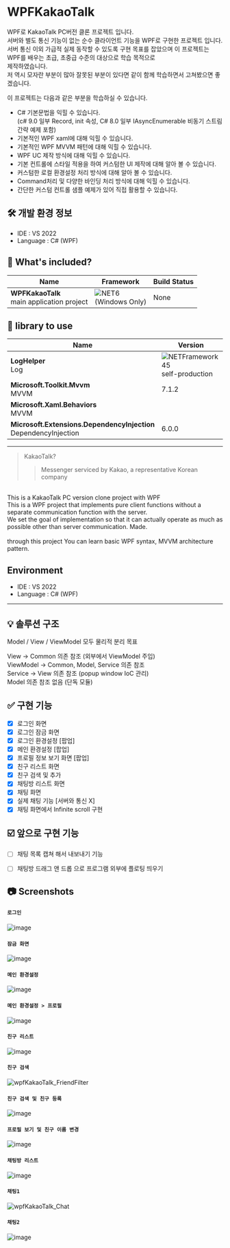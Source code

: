 # WPFKakaoTalk

WPF로 KakaoTalk PC버전 클론 프로젝트 입니다. <br/>
서버와 별도 통신 기능이 없는 순수 클라이언트 기능을 WPF로 구현한 프로젝트 입니다. <br/>
서버 통신 이외 가급적 실제 동작할 수 있도록 구현 목표를 잡았으며 이 프로젝트는 WPF를 배우는 초급, 초중급 수준의 대상으로 학습 목적으로 <br/>
제작하였습니다. <br/>
저 역시 모자란 부분이 많아 잘못된 부분이 있다면 같이 함께 학습하면서 고쳐봤으면 좋겠습니다.

이 프로젝트는 다음과 같은 부분을 학습하실 수 있습니다.<br/>
- C# 기본문법을 익힐 수 있습니다.<br/>
(c# 9.0 일부 Record,  init 속성, C# 8.0 일부 IAsyncEnumerable 비동기 스트림 간략 예제 포함)
- 기본적인 WPF xaml에 대해 익힐 수 있습니다.
- 기본적인 WPF MVVM 패턴에 대해 익힐 수 있습니다.
- WPF UC 제작 방식에 대해 익힐 수 있습니다.
- 기본 컨트롤에 스타일 적용을 하여 커스텀한 UI 제작에 대해 알아 볼 수 있습니다.
- 커스텀한 로컬 환경설정 처리 방식에 대해 알아 볼 수 있습니다.
- Command처리 및 다양한 바인딩 처리 방식에 대해 익힐 수 있습니다.
- 간단한 커스텀 컨트롤 샘플 예제가 있어 직접 활용할 수 있습니다.

🛠️ 개발 환경 정보
-

- IDE : VS 2022
- Language : C# (WPF)

📁 What's included?
-

| Name| Framework | Build Status |
| --- | --- | --- | 
| **WPFKakaoTalk**<br />main application project | ![NET6](https://img.shields.io/badge/.NET-6.0-red)<br/>(Windows Only) | None


📕 library to use
-

| Name | Version |
| --- | --- |
| **LogHelper**<br/>Log | ![NETFramework45](https://img.shields.io/badge/.NET%20Framework-4.5-orange)<br/>self-production
| **Microsoft.Toolkit.Mvvm**<br/>MVVM | 7.1.2 |
| **Microsoft.Xaml.Behaviors**<br/>MVVM |  |
| **Microsoft.Extensions.DependencyInjection**<br />DependencyInjection | 6.0.0 |


***

> KakaoTalk?
>> Messenger serviced by Kakao, a representative Korean company

<br/>
This is a KakaoTalk PC version clone project with WPF<br/>
This is a WPF project that implements pure client functions without a separate communication function with the server.<br/>
We set the goal of implementation so that it can actually operate as much as possible other than server communication.
Made.
<br/><br/>
through this project
You can learn basic WPF syntax, MVVM architecture pattern.

Environment
-

- IDE : VS 2022
- Language : C# (WPF)

***


💡 솔루션 구조
-

Model / View / ViewModel 모두 물리적 분리 목표


View -> Common 의존 참조 (외부에서 ViewModel 주입)<br/>
ViewModel -> Common, Model, Service 의존 참조<br/>
Service -> View 의존 참조 (popup window IoC 관리) <br/>
Model 의존 참조 없음 (단독 모듈)

✅ 구현 기능
-

- [x] 로그인 화면
- [x] 로그인 잠금 화면
- [x] 로그인 환경설정 [팝업]
- [x] 메인 환경설정 [팝업]
- [x] 프로필 정보 보기 화면 [팝업]
- [x] 친구 리스트 화면
- [x] 친구 검색 및 추가
- [x] 채팅방 리스트 화면
- [x] 채팅 화면
- [x] 실제 채팅 기능 [서버와 통신 X]
- [x] 채팅 화면에서 Infinite scroll 구현

☑️ 앞으로 구현 기능
-

- [ ] 채팅 목록 캡쳐 해서 내보내기 기능
- [ ] 채팅방 드래그 앤 드롭 으로 프로그램 외부에 플로팅 띄우기


📷 Screenshots
-

#### `로그인`
![image](https://user-images.githubusercontent.com/13028129/168229017-63e40d38-4b87-45bc-b040-fea457932bef.png)


#### `잠금 화면`
![image](https://user-images.githubusercontent.com/13028129/168453264-f05b781f-b9ce-49da-a4ea-0f9fca887631.png)


#### `메인 환경설정`
![image](https://user-images.githubusercontent.com/13028129/168229251-a6136f83-1388-40b7-bc8b-fbb3b5be3c78.png)


#### `메인 환경설정 > 프로필`
![image](https://user-images.githubusercontent.com/13028129/168229303-30a339a1-49ee-4ef6-8dba-d1d532ad23fb.png)


#### `친구 리스트`
![image](https://user-images.githubusercontent.com/13028129/168229352-954a75b4-0eff-474c-af10-b4c50658307c.png)


#### `친구 검색`
![wpfKakaoTalk_FriendFilter](https://user-images.githubusercontent.com/13028129/169466846-1fc9317e-90a0-44aa-bf2e-88e138ca7015.gif)


#### `친구 검색 및 친구 등록`
![image](https://user-images.githubusercontent.com/13028129/168712827-ad47f974-ba86-46f8-ac76-db5f1bab5621.png)


#### `프로필 보기 및 친구 이름 변경`
![image](https://user-images.githubusercontent.com/13028129/168711985-78ebf7d5-cd69-404d-a5e8-54fa3933665f.png)


#### `채팅방 리스트`
![image](https://user-images.githubusercontent.com/13028129/168229381-1d8329de-3c4d-4b34-8d6d-8bd8a270695c.png)<br/>


#### `채팅1`
![wpfKakaoTalk_Chat](https://user-images.githubusercontent.com/13028129/169466176-c6977249-462d-4057-a35a-16a1e5fe8654.gif)


#### `채팅2`
![image](https://user-images.githubusercontent.com/13028129/169466073-f4e1e605-eaab-4c80-9c8c-6a59e772aa05.png)
